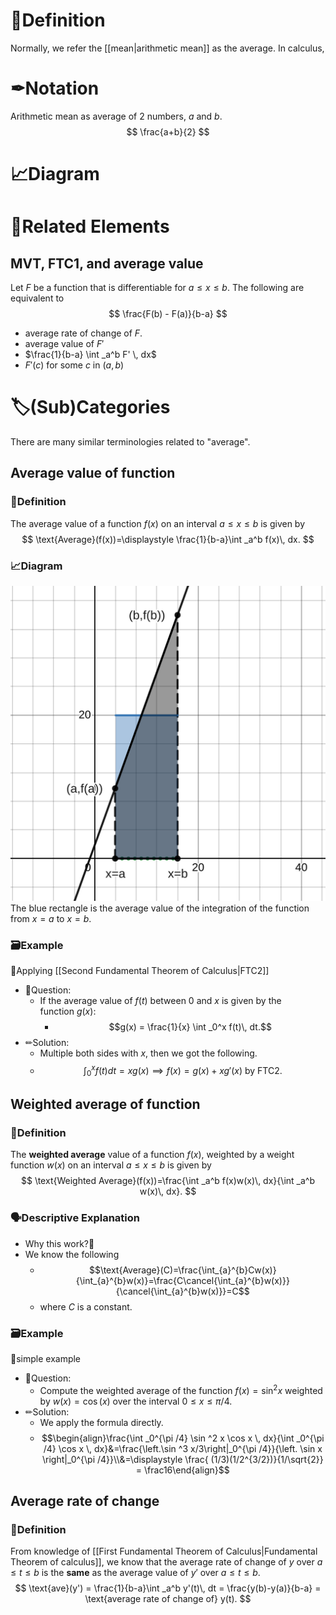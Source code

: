 # 📝Definition
Normally, we refer the [[mean|arithmetic mean]] as the average.
In calculus, 
# ✒Notation
Arithmetic mean as average of 2 numbers, $a$ and $b$.
$$
\frac{a+b}{2}
$$

# 📈Diagram


# 🧬Related Elements
## MVT, FTC1, and average value
Let $F$ be a function that is differentiable for $a\leq x\leq b$.
The following are equivalent to
$$
\frac{F(b) - F(a)}{b-a}
$$
- average rate of change of $F$.
- average value of $F'$
- $\frac{1}{b-a} \int _a^b F' \, dx$
- $F'(c)$ for some $c$ in $(a,b)$

# 🏷(Sub)Categories
There are many similar terminologies related to "average".

## Average value of function
### 📝Definition
The average value of a function $f(x)$ on an interval $a\leq x\leq b$ is given by
$$
\text{Average}(f(x))=\displaystyle \frac{1}{b-a}\int _a^b f(x)\,  dx.
$$
### 📈Diagram

![name|300](../assets/average_integral.svg)
The blue rectangle is the average value of the integration of the function from $x=a$ to $x=b$.
### 🗃Example
📌Applying [[Second Fundamental Theorem of Calculus|FTC2]]
- 💬Question:
	- If the average value of $f(t)$ between $0$ and $x$ is given by the function $g(x)$:
		- $$g(x) = \frac{1}{x} \int _0^x f(t)\, dt.$$
- ✏Solution:
	- Multiple both sides with $x$, then we got the following.
	- $$\int _0^x f(t)dt = xg(x)\implies f(x)=g(x)+xg'(x)\text{ by FTC2.}$$



## Weighted average of function
### 📝Definition
The **weighted average** value of a function $f(x)$, weighted by a weight function $w(x)$ on an interval $a\leq x\leq b$ is given by
$$
\text{Weighted Average}(f(x))=\frac{\int _a^b f(x)w(x)\, dx}{\int _a^b w(x)\, dx}.
$$
### 🗣Descriptive Explanation
- Why this work?🤔
- We know the following
	- $$\text{Average}(C)=\frac{\int_{a}^{b}Cw(x)}{\int_{a}^{b}w(x)}=\frac{C\cancel{\int_{a}^{b}w(x)}}{\cancel{\int_{a}^{b}w(x)}}=C$$
	- where $C$ is a constant.
### 🗃Example
📌simple example
- 💬Question:
	- Compute the weighted average of the function $f(x) = \sin ^2 x$ weighted by $w(x) = \cos (x)$ over the interval $0 \leq x \leq \pi /4$.
- ✏Solution:
	- We apply the formula directly.
	- $$\begin{align}\frac{\int _0^{\pi /4} \sin ^2 x \cos x \, dx}{\int _0^{\pi /4} \cos x \, dx}&=\frac{\left.\sin ^3 x/3\right|_0^{\pi /4}}{\left. \sin x \right|_0^{\pi /4}}\\&=\displaystyle \frac{ (1/3)(1/2^{3/2})}{1/\sqrt{2}} = \frac16\end{align}$$



## Average rate of change
### 📝Definition
From knowledge of [[First Fundamental Theorem of Calculus|Fundamental Theorem of calculus]], we know that the average rate of change of $y$ over $a\leq t\leq b$ is the **same** as the average value of $y'$ over $a\leq t\leq b$.
$$
\text{ave}(y') = \frac{1}{b-a}\int _a^b y'(t)\, dt = \frac{y(b)-y(a)}{b-a} = \text{average rate of change of} y(t).
$$
